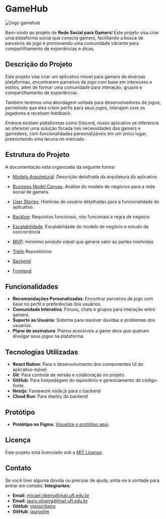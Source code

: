 # GameHub

![logo gamehub](https://github.com/user-attachments/assets/a845c491-2e65-45de-bd36-c8298866afc9)

Bem-vindo ao projeto de **Rede Social para Gamers**! Este projeto visa criar uma plataforma social que conecta gamers, facilitando a busca de parceiros de jogo e promovendo uma comunidade vibrante para compartilhamento de experiências e dicas.

## Descrição do Projeto

Este projeto visa criar um aplicativo móvel para gamers de diversas plataformas, encontrarem parceiros de jogo com base em interesses e estilos, além de formar uma comunidade para interação, grupos e compartilhamento de experiências.

Também teremos uma abordagem voltada para desenvolvedores de jogos, permitindo que eles criem perfis para seus jogos, interajam com os jogadores e recebam feedback.

Embora existam plataformas como Discord, nosso aplicativo se diferencia ao oferecer uma solução focada nas necessidades dos gamers e gamedevs, com funcionalidades personalizáveis em um único lugar, preenchendo uma lacuna no mercado.

## Estrutura do Projeto

A documentação está organizada da seguinte forma:

  - [Modelo Arquitetural](documents/ModeloArquitetural.md): Descrição detalhada da arquitetura do aplicativo.
  - [Business Model Canvas](documents/BusinessModelCanvas.md): Análise do modelo de negócios para a rede social de gamers.
  - [User Stories](documents/UserStories.md): Histórias do usuário detalhadas para a funcionalidade do aplicativo.
  - [Backlog](documents/BackLog.md): Requisitos funcionais, não funcionais e regra de negócio
  - [Escalabilidade](documents/Escalabilidade.md): Escalabilidade do modelo de negócio e estudo da concorrência
  - [MVP](documents/MVP.md): minínimo produto viável que geraria valor às partes involvidas
  - [Trello](https://trello.com/c/Iq7IBeFU/21-gerenciamento-de-amizade-backend-lucas)
Repositórios:

  - [Backend](https://github.com/lauroolim/gamehub-back)
  - [Frontend]()

## Funcionalidades

- **Recomendações Personalizadas**: Encontrar parceiros de jogo com base no perfil e preferências dos usuários.
- **Comunidade Interativa**: Fóruns, chats e grupos para interação entre gamers.
- **Suporte ao Usuário**: Sistema para resolver dúvidas e problemas dos usuários.
- **Plano de assinatura**: Planos acessíveis a game devs que queiram divulgar seus jogos na plataforma.

## Tecnologias Utilizadas

- **React Native**: Para o desenvolvimento dos componentes UI do aplicativo móvel.
- **Git**: Para controle de versão e colaboração no projeto.
- **GitHub**: Para hospedagem do repositório e gerenciamento de código-fonte.
- **Nestjs**: Famework node.js para o backend 
- **Cloud Run**: Para deploy do backend

## Protótipo

- **Protótipo no Figma**: [Visualize o protótipo aqui](https://www.figma.com/design/JMX93rHYYCgiL3PfaJfunb/Untitled?node-id=0-1&t=rD1r0RCGOcitvHaC-1).

## Licença

Este projeto está licenciado sob a [MIT License](LICENSE).

## Contato

Se você tiver alguma dúvida ou precisar de ajuda, sinta-se à vontade para entrar em contato:
**Integrantes**:
- **Email**: micael.ribeiro@mail.uft.edu.br
- **Email**: lauro.oliveira@mail.uft.edu.br
- **GitHub**: [messiribeiro](https://github.com/messiribeiro)
- **GitHub**: [lauroolim](https://github.com/lauroolim)

  
